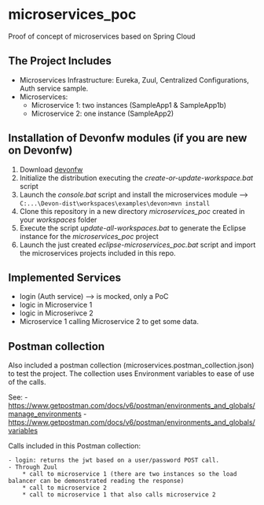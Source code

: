 # microservices_poc
Proof of concept of microservices based on Spring Cloud

## The Project Includes

  - Microservices Infrastructure: Eureka, Zuul, Centralized Configurations, Auth service sample.
  - Microservices:
    * Microservice 1: two instances (SampleApp1 & SampleApp1b)
    * Microservice 2: one instance (SampleApp2)

## Installation of Devonfw modules (if you are new on Devonfw)
  1. Download [devonfw](http://de-mucevolve02/files/devonfw/)
  2. Initialize the distribution executing the _create-or-update-workspace.bat_ script
  2. Launch the _console.bat_ script and install the microservices module --> `C:...\Devon-dist\workspaces\examples\devon>mvn install`
  3. Clone this repository in a new directory _microservices_poc_ created in your _workspaces_ folder
  4. Execute the script _update-all-workspaces.bat_ to generate the Eclipse instance for the _microservices_poc_ project
  5. Launch the just created _eclipse-microservices_poc.bat_ script and import the microservices projects included in this repo.

## Implemented Services

  - login (Auth service) --> is mocked, only a PoC
  - logic in Microservice 1
  - logic in Microserivce 2
  - Microservice 1 calling Microservice 2 to get some data.

## Postman collection

  Also included a postman collection (microservices.postman_collection.json) to test the project. The collection uses Environment variables to ease of use of the calls.
  
  See:
    - https://www.getpostman.com/docs/v6/postman/environments_and_globals/manage_environments
	- https://www.getpostman.com/docs/v6/postman/environments_and_globals/variables
	
	
  Calls included in this Postman collection:
  
    - login: returns the jwt based on a user/password POST call.
    - Through Zuul
		* call to microservice 1 (there are two instances so the load balancer can be demonstrated reading the response)
		* call to microservice 2
		* call to microservice 1 that also calls microservice 2
		
